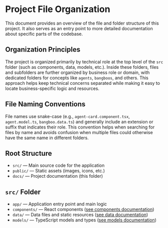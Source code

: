# Project File Organization

This document provides an overview of the file and folder structure of this project. It also serves as an entry point to more detailed documentation about specific parts of the codebase.

## Organization Principles

The project is organized primarily by technical role at the top level of the `src` folder (such as components, data, models, etc.). Inside these folders, files and subfolders are further organized by business role or domain, with dedicated folders for concepts like `agents`, `bangboos`, and others. This approach helps keep technical concerns separated while making it easy to locate business-specific logic and resources.

## File Naming Conventions

File names use snake-case (e.g., `agent-card.component.tsx`, `agent.model.ts`, `bangboo.data.ts`) and generally include an extension or suffix that indicates their role. This convention helps when searching for files by name and avoids confusion when multiple files could otherwise have the same name in different folders.

## Root Structure

- `src/` — Main source code for the application
- `public/` — Static assets (images, icons, etc.)
- `docs/` — Project documentation (this folder)

## `src/` Folder

- `app/` — Application entry point and main logic
- `components/` — React components ([see components documentation](./components.md))
- `data/` — Data files and static resources ([see data documentation](./data.md))
- `models/` — TypeScript models and types ([see models documentation](./models.md))
